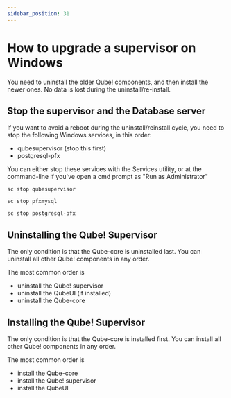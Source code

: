 ```yaml
---
sidebar_position: 31
---
```


# How to upgrade a supervisor on Windows

You need to uninstall the older Qube! components, and then install the newer
ones. No data is lost during the uninstall/re-install.

## Stop the supervisor and the Database server

If you want to avoid a reboot during the uninstall/reinstall cycle, you need
to stop the following Windows services, in this order:

* qubesupervisor (stop this first)
* postgresql-pfx

You can either stop these services with the Services utility, or at the
command-line if you've open a cmd prompt as "Run as Administrator"

`sc stop qubesupervisor `

`sc stop pfxmysql`

`sc stop postgresql-pfx`

## Uninstalling the Qube! Supervisor

The only condition is that the Qube-core is uninstalled last. You can
uninstall all other Qube! components in any order.

The most common order is

* uninstall the Qube! supervisor
* uninstall the QubeUI (if installed)
* uninstall the Qube-core

## Installing the Qube! Supervisor

The only condition is that the Qube-core is installed first. You can install
all other Qube! components in any order.

The most common order is

* install the Qube-core
* install the Qube! supervisor
* install the QubeUI

